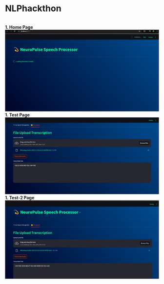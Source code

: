 # NLPhackthon
<br><b>1. Home Page 
   <br>
   <img src="assets/1.jpg">
   <br><b>1. Test Page 
   <img src="assets/1 (2).jpg">
   <br><b>1. Test-2 Page 
   <img src="assets/1 (3).jpg">
   <br>
